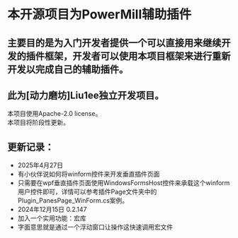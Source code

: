 # 本开源项目为PowerMill辅助插件  
## 主要目的是为入门开发者提供一个可以直接用来继续开发的插件框架，开发者可以使用本项目框架来进行重新开发以完成自己的辅助插件。  
## 此为[动力磨坊]Liu1ee独立开发项目。  
本项目使用Apache-2.0 license。  
本项目将阶段性更新。  

## 更新记录：
- 2025年4月27日
- 有小伙伴说如何将winform控件来开发垂直插件页面
- 只需要在wpf垂直插件页面使用WindowsFormsHost控件来承载这个winform用户控件即可，详情可以参考插件Page文件夹中的Plugin_PanesPage_WinForm.cs案例。
- 2024年12月15日 0.2.147 
- 加入一个实用功能：宏库
- 字面意思就是通过一个浮动窗口让操作这快速调用宏文件
